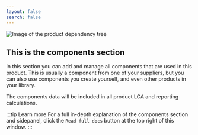 ```yaml
---
layout: false
search: false
---
```


<script setup>
import { useData } from 'vitepress'
import MinidocStyles from '../MinidocStyles.vue'
const { site, frontmatter } = useData()
</script>

<MinidocStyles />

![Image of the product dependency tree](/images/placeholder.png)

## This is the components section

In this section you can add and manage all components that are used in this product. This is usually a component from one of your suppliers, but you can also use components you create yourself, and even other products in your library.

The components data will be included in all product LCA and reporting calculations.

:::tip Learn more
For a full in-depth explanation of the components section and sidepanel, click the `Read full docs` button at the top right of this window.
:::